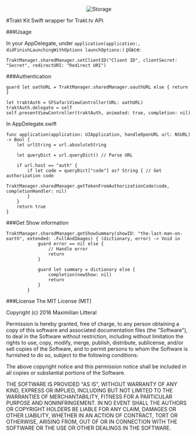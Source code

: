 <p align="center">
    <img src="http://maximilianlitteral.com/TraktKit.png" alt="Storage" />
</p>

#Trakt Kit
Swift wrapper for Trakt.tv  API.

###Usage

In your AppDelegate, under <code>application(application:, didFinishLaunchingWithOptions launchOptions:)</code> place:
```
TraktManager.sharedManager.setClientID("Client ID", clientSecret: "Secret", redirectURI: "Redirect URI")
```

###Authentication
```
guard let oathURL = TraktManager.sharedManager.oauthURL else { return }

let traktAuth = SFSafariViewController(URL: oathURL)
traktAuth.delegate = self
self.presentViewController(traktAuth, animated: true, completion: nil)
```

In AppDelegate.swift
```
func application(application: UIApplication, handleOpenURL url: NSURL) -> Bool {
    let urlString = url.absoluteString
    
    let queryDict = url.queryDict() // Parse URL
            
    if url.host == "auth" {
        if let code = queryDict["code"] as? String { // Get authorization code
            TraktManager.sharedManager.getTokenFromAuthorizationCode(code, completionHandler: nil)
        }
    }
    return true
}
```

###Get Show information
```
TraktManager.sharedManager.getShowSummary(showID: "the-last-man-on-earth", extended: .FullAndImages) { (dictionary, error) -> Void in        
            guard error == nil else {
                // Handle error
                return
            }
            
            guard let summary = dictionary else {
                completion(newShow: nil)
                return
            }
        }
```

###License
The MIT License (MIT)

Copyright (c) 2016 Maximilian Litteral

Permission is hereby granted, free of charge, to any person obtaining a copy of this software and associated documentation files (the "Software"), to deal in the Software without restriction, including without limitation the rights to use, copy, modify, merge, publish, distribute, sublicense, and/or sell copies of the Software, and to permit persons to whom the Software is furnished to do so, subject to the following conditions:

The above copyright notice and this permission notice shall be included in all copies or substantial portions of the Software.

THE SOFTWARE IS PROVIDED "AS IS", WITHOUT WARRANTY OF ANY KIND, EXPRESS OR IMPLIED, INCLUDING BUT NOT LIMITED TO THE WARRANTIES OF MERCHANTABILITY, FITNESS FOR A PARTICULAR PURPOSE AND NONINFRINGEMENT. IN NO EVENT SHALL THE AUTHORS OR COPYRIGHT HOLDERS BE LIABLE FOR ANY CLAIM, DAMAGES OR OTHER LIABILITY, WHETHER IN AN ACTION OF CONTRACT, TORT OR OTHERWISE, ARISING FROM, OUT OF OR IN CONNECTION WITH THE SOFTWARE OR THE USE OR OTHER DEALINGS IN THE SOFTWARE.
